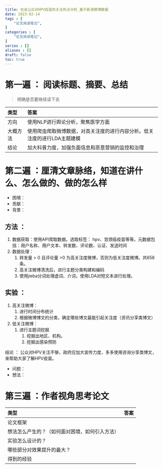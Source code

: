 ```yaml
---
title: 社会公众对HPV疫苗的关注热点分析_基于新浪微博数据
date: 2023-02-14
tags : [
	"论文阅读笔记",
]
categories : [
	"论文阅读笔记",
]
series : []
aliases : []
draft: false
toc: true
---
```


# 第一遍 ： 阅读标题、摘要、总结
> 明确是否要继续读下去

| 类型     | 答案 |
| :-------- | :---- |
| 方向     |   使用NLP进行舆论分析，聚焦医学方面   |
| 大概方法 |   使用爬虫爬取微博数据，对高关注度的进行内容分析。低关注度的进行LDA主题建模   |
| 结论     |   加大科普力度，加强负面信息和恶意营销的监控和治理   |


# 第二遍 ：厘清文章脉络，知道在讲什么、怎么做的、做的怎么样
  
  - 困境：
  - 贡献：
  - 背景：
## 方法 ：
1. 数据获取：使用API爬取数据。选取标签： hpv、宫颈癌疫苗等等。元数据包括：用户名称、用户文本、转发数、评论数、认证、发送时间
2. 数据处理：
	1. 转发量 > 0 且评论量 >0 为高关注度微博，否则为低关注度微博。共658条。
	2. 高关注微博清洗后，进行主题分类构建和编码
	3. 使用jieba分词处理虚词、介词，使用LDA对短文本进行处理。
## 实验 ：
1. 高关注微博：
	1. 进行时间分布统计
	2. 根据微博博文的分类，确定哪些博文最能引起关注度（资讯分享类博文）
2. 低关注微博：
	1. 进行主题词挖掘
		1. 挖掘出地区、机构。
		2. 挖掘出感染预防

结论 ：
公众对HPV关注不够，政府应加大宣传力度，多多使用咨询分享类博文，来帮助大家了解HPV疫苗。

  - 问题：
  - 想法：

# 第三遍 ：作者视角思考论文


| 类型                                           | 答案 |
|:---------------------------------------------- |:---- |
| 论文框架                                       |      |
| 想法怎么产生的？（如何面对困境，如何引入方法） |      |
| 实验怎么设计的？                               |      |
| 哪些部分对效果提升的最大？                     |      |
| 得到的经验                    |      |
